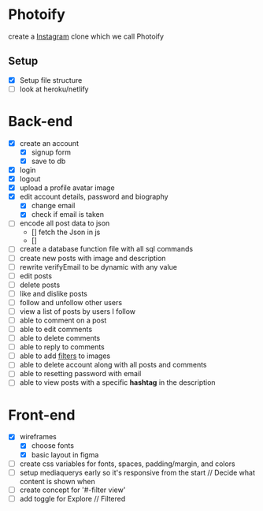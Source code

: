 # Photoify
 create a [Instagram](https://enmwikipediaorg/wiki/Instagram) clone which we call Photoify


## Setup
* [X] Setup file structure
* [ ] look at heroku/netlify

# Back-end
* [X] create an account
  * [X] signup form
  * [X] save to db
* [X] login
* [X] logout
* [X] upload a profile avatar image
* [X] edit account details, password and biography
  * [X] change email
  * [X] check if email is taken
* [ ] encode all post data to json
  * [] fetch the Json in js
  * [] 
* [ ] create a database function file with all sql commands
* [ ] create new posts with image and description
* [ ] rewrite verifyEmail to be dynamic with any value
* [ ] edit posts
* [ ] delete posts
* [ ] like and dislike posts
* [ ] follow and unfollow other users
* [ ] view a list of posts by users I follow
* [ ] able to comment on a post
* [ ] able to edit comments
* [ ] able to delete comments
* [ ] able to reply to comments
* [ ] able to add [filters](https://picturepan2.github.io/instagram.css/) to images
* [ ] able to delete account along with all posts and comments
* [ ] able to resetting password with email
* [ ] able to view posts with a specific **hashtag** in the description

# Front-end
* [x] wireframes
  * [x] choose fonts  
  * [x] basic layout in figma  
* [ ] create css variables for fonts, spaces, padding/margin, and colors
* [ ] setup mediaquerys early so it's responsive from the start // Decide what content is shown when
* [ ] create concept for '#-filter view'
* [ ] add toggle for Explore // Filtered
